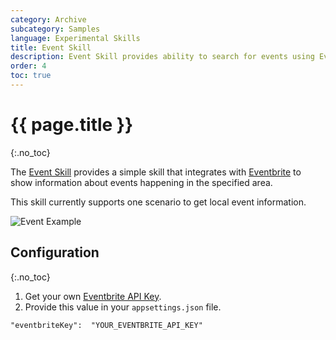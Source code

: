 ```yaml
---
category: Archive
subcategory: Samples
language: Experimental Skills
title: Event Skill
description: Event Skill provides ability to search for events using Eventbrite.
order: 4
toc: true
---
```


# {{ page.title }}
{:.no_toc}

The [Event Skill]({{site.repo}}/tree/main/skills) provides a simple skill that integrates with [Eventbrite](https://www.eventbrite.com/platform/) to show information about events happening in the specified area.

This skill currently supports one scenario to get local event information.

![Event Example]({{site.baseurl}}/assets/images/skills-event-transcript.png)

## Configuration
{:.no_toc}

1. Get your own [Eventbrite API Key](https://www.eventbrite.com/platform/api-keys).
1. Provide this value in your `appsettings.json` file.

```
"eventbriteKey":  "YOUR_EVENTBRITE_API_KEY"
```